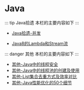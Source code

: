 # Java

::: tip Java拾遗
本栏的主要内容如下
:::

<!-- * [Java拾遗-基础](01-Java-Basics.html) -->
<!-- * [Java拾遗-容器](02-Java-Collection.html) -->
* [Java拾遗-并发](03-Java-Concurrent.html)
<!-- * [Java拾遗-虚拟机(JVM)](04-Java-JVM.html) -->
<!-- * [Java拾遗-输入/输出(IO)](05-Java-IO.html) -->
* [Java8的Lambda和Stream流](06-Java-Lambda-Stream.html)

::: danger 其他
本栏的主要内容如下
:::

* [其他-Java中的线程安全](11-Thread-Safe.html)
* [其他-Java中的线程池的创建及使用](12-Thread-Pool.html)
* [其他-List集合去重方式及效率对比](13-List-De-Duplication.html)
* [其他-Java性能优化的50个细节](14-50-Details.html)